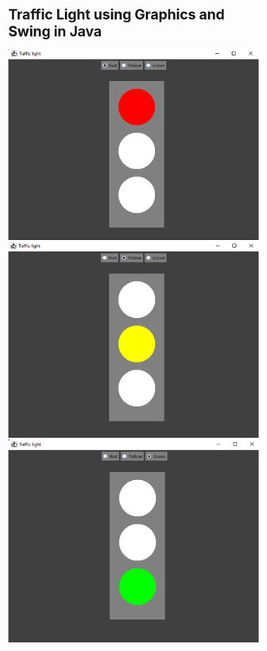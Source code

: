 <h1> Traffic Light using Graphics and Swing in Java </h1>
<img src="Images/Traffic_signal_RED.png">
<img src="Images/Traffic_signal_YELLOW.png">
<img src="Images/Traffic_signal_GREEN.png">
